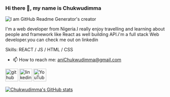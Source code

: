 ### Hi there 👋, my name is Chukwudimma

![I am GitHub Readme Generator's creator](https://media.licdn.com/dms/image/D4E22AQEN5sh8m3v02Q/feedshare-shrink_800/0/1707910157858?e=1710979200&v=beta&t=Oa8UkMWTIEVyv0U_K8BqS873hf-ZVo1HfcdbhJAcd-Y)

 I'm a web developer from Nigeria.I really enjoy travelling and learning about people and framework like React as well building API.i'm a full stack Web developer.you can check me out on linkedin

Skills: REACT / JS / HTML / CSS


- 📫 How to reach me: aniChukwudimma@gmail.com 


[<img src='https://cdn.jsdelivr.net/npm/simple-icons@3.0.1/icons/github.svg' alt='github' height='40'>](https://github.com/Chukwudimma-Ani)  [<img src='https://cdn.jsdelivr.net/npm/simple-icons@3.0.1/icons/linkedin.svg' alt='linkedin' height='40'>](https://www.linkedin.com/in/ani-chukwudimma-675395213?utm_source=share&utm_campaign=share_via&utm_content=profile&utm_medium=ios_app)  [<img src='https://cdn.jsdelivr.net/npm/simple-icons@3.0.1/icons/youtube.svg' alt='YouTube' height='40'>](https://www.youtube.com/channel/anidimma6473)  





[![Chukwudimma's GitHub stats](https://github-readme-stats.vercel.app/api?username=Chukwudimma-Ani)](https://github.com/Chukwudimma-Ani/github-readme-stats)
